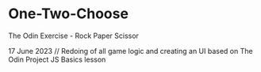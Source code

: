 # One-Two-Choose
The Odin Exercise - Rock Paper Scissor


17 June 2023 // Redoing of all game logic and creating an UI based on The Odin Project JS Basics lesson